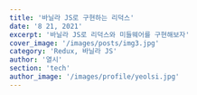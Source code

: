 ```yaml
---
title: '바닐라 JS로 구현하는 리덕스'
date: '8 21, 2021'
excerpt: '바닐라 JS로 리덕스와 미들웨어를 구현해보자'
cover_image: '/images/posts/img3.jpg'
category: 'Redux, 바닐라 JS'
author: '열시'
section: 'tech'
author_image: '/images/profile/yeolsi.jpg'
---
```

